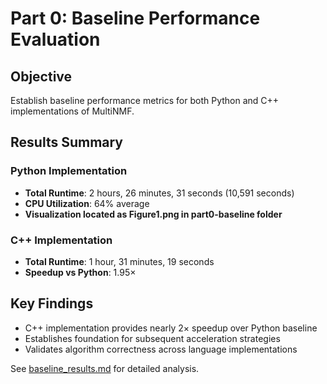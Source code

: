 # Part 0: Baseline Performance Evaluation

## Objective
Establish baseline performance metrics for both Python and C++ implementations of MultiNMF.

## Results Summary

### Python Implementation
- **Total Runtime**: 2 hours, 26 minutes, 31 seconds (10,591 seconds)
- **CPU Utilization**: 64% average
- **Visualization located as Figure1.png in part0-baseline folder**
  
### C++ Implementation  
- **Total Runtime**: 1 hour, 31 minutes, 19 seconds
- **Speedup vs Python**: 1.95×

## Key Findings
- C++ implementation provides nearly 2× speedup over Python baseline
- Establishes foundation for subsequent acceleration strategies
- Validates algorithm correctness across language implementations

See [baseline_results.md](baseline_results.md) for detailed analysis.
